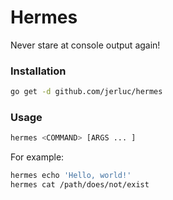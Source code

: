 Hermes
======
Never stare at console output again!


### Installation

```bash
go get -d github.com/jerluc/hermes
```

### Usage

```bash
hermes <COMMAND> [ARGS ... ]
```

For example:
```bash
hermes echo 'Hello, world!'
hermes cat /path/does/not/exist
```
